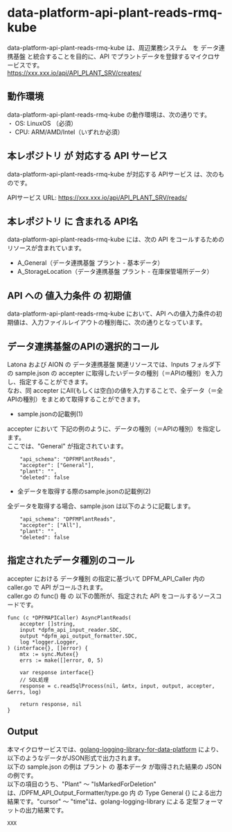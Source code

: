 # data-platform-api-plant-reads-rmq-kube

data-platform-api-plant-reads-rmq-kube は、周辺業務システム　を データ連携基盤 と統合することを目的に、API でプラントデータを登録するマイクロサービスです。  
https://xxx.xxx.io/api/API_PLANT_SRV/creates/

## 動作環境

data-platform-api-plant-reads-rmq-kube の動作環境は、次の通りです。  
・ OS: LinuxOS （必須）  
・ CPU: ARM/AMD/Intel（いずれか必須）  


## 本レポジトリ が 対応する API サービス
data-platform-api-plant-reads-rmq-kube が対応する APIサービス は、次のものです。

APIサービス URL: https://xxx.xxx.io/api/API_PLANT_SRV/reads/

## 本レポジトリ に 含まれる API名
data-platform-api-plant-reads-rmq-kube には、次の API をコールするためのリソースが含まれています。  

* A_General（データ連携基盤 プラント - 基本データ）
* A_StorageLocation（データ連携基盤 プラント - 在庫保管場所データ）
 

## API への 値入力条件 の 初期値
data-platform-api-plant-reads-rmq-kube において、API への値入力条件の初期値は、入力ファイルレイアウトの種別毎に、次の通りとなっています。  

## データ連携基盤のAPIの選択的コール

Latona および AION の データ連携基盤 関連リソースでは、Inputs フォルダ下の sample.json の accepter に取得したいデータの種別（＝APIの種別）を入力し、指定することができます。  
なお、同 accepter にAll(もしくは空白)の値を入力することで、全データ（＝全APIの種別）をまとめて取得することができます。  

* sample.jsonの記載例(1)  

accepter において 下記の例のように、データの種別（＝APIの種別）を指定します。  
ここでは、"General" が指定されています。    
  
```
	"api_schema": "DPFMPlantReads",
	"accepter": ["General"],
	"plant": "",
	"deleted": false
```
  
* 全データを取得する際のsample.jsonの記載例(2)  

全データを取得する場合、sample.json は以下のように記載します。  

```
	"api_schema": "DPFMPlantReads",
	"accepter": ["All"],
	"plant": "",
	"deleted": false
```

## 指定されたデータ種別のコール

accepter における データ種別 の指定に基づいて DPFM_API_Caller 内の caller.go で API がコールされます。  
caller.go の func() 毎 の 以下の箇所が、指定された API をコールするソースコードです。  

```
func (c *DPFMAPICaller) AsyncPlantReads(
	accepter []string,
	input *dpfm_api_input_reader.SDC,
	output *dpfm_api_output_formatter.SDC,
	log *logger.Logger,
) (interface{}, []error) {
	mtx := sync.Mutex{}
	errs := make([]error, 0, 5)

	var response interface{}
	// SQL処理
	response = c.readSqlProcess(nil, &mtx, input, output, accepter, &errs, log)

	return response, nil
}
```

## Output  
本マイクロサービスでは、[golang-logging-library-for-data-platform](https://github.com/latonaio/golang-logging-library-for-data-platform) により、以下のようなデータがJSON形式で出力されます。  
以下の sample.json の例は プラント の 基本データ が取得された結果の JSON の例です。  
以下の項目のうち、"Plant" ～ "IsMarkedForDeletion" は、/DPFM_API_Output_Formatter/type.go 内 の Type General {} による出力結果です。"cursor" ～ "time"は、golang-logging-library による 定型フォーマットの出力結果です。  

```
XXX
```

